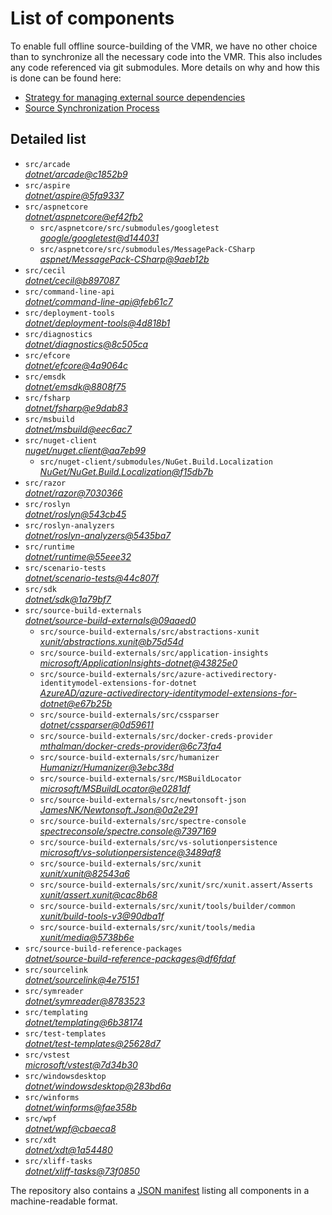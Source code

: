 ﻿# List of components

To enable full offline source-building of the VMR, we have no other choice than to synchronize all the necessary code into the VMR. This also includes any code referenced via git submodules. More details on why and how this is done can be found here:
- [Strategy for managing external source dependencies](src/arcade/Documentation/UnifiedBuild/VMR-Strategy-For-External-Source.md)
- [Source Synchronization Process](src/arcade/Documentation/UnifiedBuild/VMR-Design-And-Operation.md#source-synchronization-process)

## Detailed list

<!-- component list beginning -->
- `src/arcade`  
*[dotnet/arcade@c1852b9](https://github.com/dotnet/arcade/tree/c1852b9ac37df9a86630c2f078dbee43f7b186e7)*
- `src/aspire`  
*[dotnet/aspire@5fa9337](https://github.com/dotnet/aspire/tree/5fa9337a84a52e9bd185d04d156eccbdcf592f74)*
- `src/aspnetcore`  
*[dotnet/aspnetcore@ef42fb2](https://github.com/dotnet/aspnetcore/tree/ef42fb27e05acfe6eaad0fe2285737168f497e2f)*
    - `src/aspnetcore/src/submodules/googletest`  
    *[google/googletest@d144031](https://github.com/google/googletest/tree/d144031940543e15423a25ae5a8a74141044862f)*
    - `src/aspnetcore/src/submodules/MessagePack-CSharp`  
    *[aspnet/MessagePack-CSharp@9aeb12b](https://github.com/aspnet/MessagePack-CSharp/tree/9aeb12b9bdb024512ffe2e4bddfa2785dca6e39e)*
- `src/cecil`  
*[dotnet/cecil@b897087](https://github.com/dotnet/cecil/tree/b897087e8b76481a9213ae422f5dc16f64a124b5)*
- `src/command-line-api`  
*[dotnet/command-line-api@feb61c7](https://github.com/dotnet/command-line-api/tree/feb61c7f328a2401d74f4317b39d02126cfdfe24)*
- `src/deployment-tools`  
*[dotnet/deployment-tools@4d818b1](https://github.com/dotnet/deployment-tools/tree/4d818b1bfd1cf450492eb8ab3877eb3875488642)*
- `src/diagnostics`  
*[dotnet/diagnostics@8c505ca](https://github.com/dotnet/diagnostics/tree/8c505ca6921b5f7e9b8acc234cc8f15035537ee4)*
- `src/efcore`  
*[dotnet/efcore@4a9064c](https://github.com/dotnet/efcore/tree/4a9064c2ab0fa751db540ca1e7f2865df83b2190)*
- `src/emsdk`  
*[dotnet/emsdk@8808f75](https://github.com/dotnet/emsdk/tree/8808f75f212bcec6a2050fe045a7e07ab8a5a8c1)*
- `src/fsharp`  
*[dotnet/fsharp@e9dab83](https://github.com/dotnet/fsharp/tree/e9dab83bc86ec414b7288d3f8be48a2b14eabb5d)*
- `src/msbuild`  
*[dotnet/msbuild@eec6ac7](https://github.com/dotnet/msbuild/tree/eec6ac731e5b39f6b14bbbe7995896047d170332)*
- `src/nuget-client`  
*[nuget/nuget.client@aa7eb99](https://github.com/nuget/nuget.client/tree/aa7eb9987d28e7169cfabfa484f2fdd22d2b91d2)*
    - `src/nuget-client/submodules/NuGet.Build.Localization`  
    *[NuGet/NuGet.Build.Localization@f15db7b](https://github.com/NuGet/NuGet.Build.Localization/tree/f15db7b7c6f5affbea268632ef8333d2687c8031)*
- `src/razor`  
*[dotnet/razor@7030366](https://github.com/dotnet/razor/tree/70303665960a0a97758b178c288e7c2f88905bcc)*
- `src/roslyn`  
*[dotnet/roslyn@543cb45](https://github.com/dotnet/roslyn/tree/543cb4568f28b0d2f2cfecdf2d56365b9252e848)*
- `src/roslyn-analyzers`  
*[dotnet/roslyn-analyzers@5435ba7](https://github.com/dotnet/roslyn-analyzers/tree/5435ba7b1037f21237adc1b3845f97e9fdbc075d)*
- `src/runtime`  
*[dotnet/runtime@55eee32](https://github.com/dotnet/runtime/tree/55eee324653e01cf28809d02b25a5b0894b58d22)*
- `src/scenario-tests`  
*[dotnet/scenario-tests@44c807f](https://github.com/dotnet/scenario-tests/tree/44c807fb89cb9eea8bdec164af363ce6b2ce5abe)*
- `src/sdk`  
*[dotnet/sdk@1a79bf7](https://github.com/dotnet/sdk/tree/1a79bf77a7513f4227ea0dc89b9a0f55eb702443)*
- `src/source-build-externals`  
*[dotnet/source-build-externals@09aaed0](https://github.com/dotnet/source-build-externals/tree/09aaed01f4bd113a1aca58d620096fe77c5a2da7)*
    - `src/source-build-externals/src/abstractions-xunit`  
    *[xunit/abstractions.xunit@b75d54d](https://github.com/xunit/abstractions.xunit/tree/b75d54d73b141709f805c2001b16f3dd4d71539d)*
    - `src/source-build-externals/src/application-insights`  
    *[microsoft/ApplicationInsights-dotnet@43825e0](https://github.com/microsoft/ApplicationInsights-dotnet/tree/43825e06a22cdfb702fc199a7ba99a7d541d48c6)*
    - `src/source-build-externals/src/azure-activedirectory-identitymodel-extensions-for-dotnet`  
    *[AzureAD/azure-activedirectory-identitymodel-extensions-for-dotnet@e67b25b](https://github.com/AzureAD/azure-activedirectory-identitymodel-extensions-for-dotnet/tree/e67b25be77532af9ba405670b34b4d263d505fde)*
    - `src/source-build-externals/src/cssparser`  
    *[dotnet/cssparser@0d59611](https://github.com/dotnet/cssparser/tree/0d59611784841735a7778a67aa6e9d8d000c861f)*
    - `src/source-build-externals/src/docker-creds-provider`  
    *[mthalman/docker-creds-provider@6c73fa4](https://github.com/mthalman/docker-creds-provider/tree/6c73fa4784795ae07f49305a057abf5c473d2adb)*
    - `src/source-build-externals/src/humanizer`  
    *[Humanizr/Humanizer@3ebc38d](https://github.com/Humanizr/Humanizer/tree/3ebc38de585fc641a04b0e78ed69468453b0f8a1)*
    - `src/source-build-externals/src/MSBuildLocator`  
    *[microsoft/MSBuildLocator@e0281df](https://github.com/microsoft/MSBuildLocator/tree/e0281df33274ac3c3e22acc9b07dcb4b31d57dc0)*
    - `src/source-build-externals/src/newtonsoft-json`  
    *[JamesNK/Newtonsoft.Json@0a2e291](https://github.com/JamesNK/Newtonsoft.Json/tree/0a2e291c0d9c0c7675d445703e51750363a549ef)*
    - `src/source-build-externals/src/spectre-console`  
    *[spectreconsole/spectre.console@7397169](https://github.com/spectreconsole/spectre.console/tree/7397169a2757dc3657598bdea4ac222c0f283425)*
    - `src/source-build-externals/src/vs-solutionpersistence`  
    *[microsoft/vs-solutionpersistence@3489af8](https://github.com/microsoft/vs-solutionpersistence/tree/3489af847b089e729a641a6051a02990245e8716)*
    - `src/source-build-externals/src/xunit`  
    *[xunit/xunit@82543a6](https://github.com/xunit/xunit/tree/82543a6df6f5f13b5b70f8a9f9ccb41cd676084f)*
    - `src/source-build-externals/src/xunit/src/xunit.assert/Asserts`  
    *[xunit/assert.xunit@cac8b68](https://github.com/xunit/assert.xunit/tree/cac8b688c193c0f244a0bedf3bb60feeb32d377a)*
    - `src/source-build-externals/src/xunit/tools/builder/common`  
    *[xunit/build-tools-v3@90dba1f](https://github.com/xunit/build-tools-v3/tree/90dba1f5638a4f00d4978a73e23edde5b85061d9)*
    - `src/source-build-externals/src/xunit/tools/media`  
    *[xunit/media@5738b6e](https://github.com/xunit/media/tree/5738b6e86f08e0389c4392b939c20e3eca2d9822)*
- `src/source-build-reference-packages`  
*[dotnet/source-build-reference-packages@df6fdaf](https://github.com/dotnet/source-build-reference-packages/tree/df6fdaf26c24fa7c897ca8062227aa28e76e2339)*
- `src/sourcelink`  
*[dotnet/sourcelink@4e75151](https://github.com/dotnet/sourcelink/tree/4e751513abaad9c7b51fb411fa44ee2f8480a183)*
- `src/symreader`  
*[dotnet/symreader@8783523](https://github.com/dotnet/symreader/tree/878352351804a2339d595c1f74f9e6b32c6c6e6b)*
- `src/templating`  
*[dotnet/templating@6b38174](https://github.com/dotnet/templating/tree/6b3817430ddd6466a3b07f44a0c6cc59b6f7fb39)*
- `src/test-templates`  
*[dotnet/test-templates@25628d7](https://github.com/dotnet/test-templates/tree/25628d789b54ec56a8648d02847c1ad1b0ea31df)*
- `src/vstest`  
*[microsoft/vstest@7d34b30](https://github.com/microsoft/vstest/tree/7d34b30433259fb914aaaf276fde663a47b6ef2f)*
- `src/windowsdesktop`  
*[dotnet/windowsdesktop@283bd6a](https://github.com/dotnet/windowsdesktop/tree/283bd6a3f37196bacde89cb76c5157593021cc59)*
- `src/winforms`  
*[dotnet/winforms@fae358b](https://github.com/dotnet/winforms/tree/fae358b66661ccf60d44119bf2e0cc87ce8c75d4)*
- `src/wpf`  
*[dotnet/wpf@cbaeca8](https://github.com/dotnet/wpf/tree/cbaeca87f0bd676b1ecd869338cf78b22f5295f7)*
- `src/xdt`  
*[dotnet/xdt@1a54480](https://github.com/dotnet/xdt/tree/1a54480f52703fb45fac2a6b955247d33758383e)*
- `src/xliff-tasks`  
*[dotnet/xliff-tasks@73f0850](https://github.com/dotnet/xliff-tasks/tree/73f0850939d96131c28cf6ea6ee5aacb4da0083a)*
<!-- component list end -->

The repository also contains a [JSON manifest](https://github.com/dotnet/dotnet/blob/main/src/source-manifest.json) listing all components in a machine-readable format.
